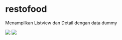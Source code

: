 # restofood
Menampilkan Listview dan Detail dengan data dummy

<image src="http://flutter.id/ebook/10harijagoflutter/hari2/restofood_hari2_1.jpg">
  
 <image src="http://flutter.id/ebook/10harijagoflutter/hari2/restofood_hari2_2.jpg">
